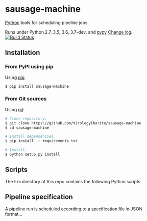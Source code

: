 # sausage-machine

[Python](https://www.python.org) tools for scheduling pipeline jobs.

Runs under Python 2.7, 3.5, 3.6, 3.7-dev, and [pypy](http://pypy.org/)
[Change log](CHANGELOG.md).
[![Build Status](https://travis-ci.org/VirologyCharite/sausage-machine.svg?branch=master)](https://travis-ci.org/VirologyCharite/sausage-machine)

## Installation

### From PyPI using pip

Using [pip](https://pypi.python.org/pypi/pip):

```sh
$ pip install sausage-machine
```

### From Git sources

Using [git](https://git-scm.com/downloads):

```sh
# Clone repository.
$ git clone https://github.com/VirologyCharite/sausage-machine
$ cd sausage-machine

# Install dependencies.
$ pip install -r requirements.txt

# Install.
$ python setup.py install
```

## Scripts

The `bin` directory of this repo contains the following Python scripts:

## Pipeline specification

A pipeline run is scheduled according to a specification file in JSON
format...
